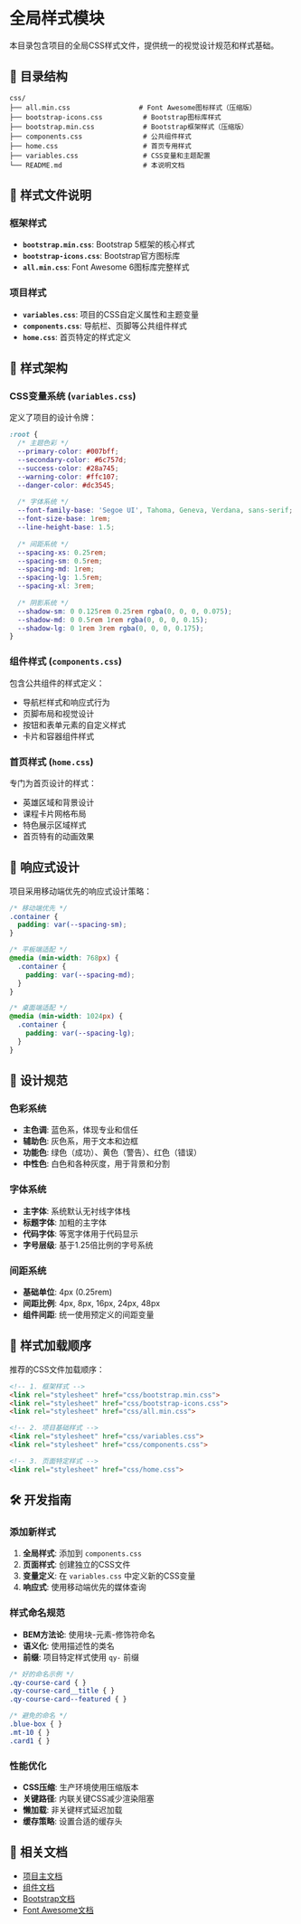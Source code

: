 # 全局样式模块

本目录包含项目的全局CSS样式文件，提供统一的视觉设计规范和样式基础。

## 📁 目录结构

```
css/
├── all.min.css                 # Font Awesome图标样式（压缩版）
├── bootstrap-icons.css          # Bootstrap图标库样式
├── bootstrap.min.css            # Bootstrap框架样式（压缩版）
├── components.css               # 公共组件样式
├── home.css                     # 首页专用样式
├── variables.css                # CSS变量和主题配置
└── README.md                    # 本说明文档
```

## 🎨 样式文件说明

### 框架样式
- **`bootstrap.min.css`**: Bootstrap 5框架的核心样式
- **`bootstrap-icons.css`**: Bootstrap官方图标库
- **`all.min.css`**: Font Awesome 6图标库完整样式

### 项目样式
- **`variables.css`**: 项目的CSS自定义属性和主题变量
- **`components.css`**: 导航栏、页脚等公共组件样式
- **`home.css`**: 首页特定的样式定义

## 🔧 样式架构

### CSS变量系统 (`variables.css`)
定义了项目的设计令牌：

```css
:root {
  /* 主题色彩 */
  --primary-color: #007bff;
  --secondary-color: #6c757d;
  --success-color: #28a745;
  --warning-color: #ffc107;
  --danger-color: #dc3545;
  
  /* 字体系统 */
  --font-family-base: 'Segoe UI', Tahoma, Geneva, Verdana, sans-serif;
  --font-size-base: 1rem;
  --line-height-base: 1.5;
  
  /* 间距系统 */
  --spacing-xs: 0.25rem;
  --spacing-sm: 0.5rem;
  --spacing-md: 1rem;
  --spacing-lg: 1.5rem;
  --spacing-xl: 3rem;
  
  /* 阴影系统 */
  --shadow-sm: 0 0.125rem 0.25rem rgba(0, 0, 0, 0.075);
  --shadow-md: 0 0.5rem 1rem rgba(0, 0, 0, 0.15);
  --shadow-lg: 0 1rem 3rem rgba(0, 0, 0, 0.175);
}
```

### 组件样式 (`components.css`)
包含公共组件的样式定义：
- 导航栏样式和响应式行为
- 页脚布局和视觉设计
- 按钮和表单元素的自定义样式
- 卡片和容器组件样式

### 首页样式 (`home.css`)
专门为首页设计的样式：
- 英雄区域和背景设计
- 课程卡片网格布局
- 特色展示区域样式
- 首页特有的动画效果

## 📱 响应式设计

项目采用移动端优先的响应式设计策略：

```css
/* 移动端优先 */
.container {
  padding: var(--spacing-sm);
}

/* 平板端适配 */
@media (min-width: 768px) {
  .container {
    padding: var(--spacing-md);
  }
}

/* 桌面端适配 */
@media (min-width: 1024px) {
  .container {
    padding: var(--spacing-lg);
  }
}
```

## 🎯 设计规范

### 色彩系统
- **主色调**: 蓝色系，体现专业和信任
- **辅助色**: 灰色系，用于文本和边框
- **功能色**: 绿色（成功）、黄色（警告）、红色（错误）
- **中性色**: 白色和各种灰度，用于背景和分割

### 字体系统
- **主字体**: 系统默认无衬线字体栈
- **标题字体**: 加粗的主字体
- **代码字体**: 等宽字体用于代码显示
- **字号层级**: 基于1.25倍比例的字号系统

### 间距系统
- **基础单位**: 4px (0.25rem)
- **间距比例**: 4px, 8px, 16px, 24px, 48px
- **组件间距**: 统一使用预定义的间距变量

## 🔄 样式加载顺序

推荐的CSS文件加载顺序：

```html
<!-- 1. 框架样式 -->
<link rel="stylesheet" href="css/bootstrap.min.css">
<link rel="stylesheet" href="css/bootstrap-icons.css">
<link rel="stylesheet" href="css/all.min.css">

<!-- 2. 项目基础样式 -->
<link rel="stylesheet" href="css/variables.css">
<link rel="stylesheet" href="css/components.css">

<!-- 3. 页面特定样式 -->
<link rel="stylesheet" href="css/home.css">
```

## 🛠 开发指南

### 添加新样式
1. **全局样式**: 添加到 `components.css`
2. **页面样式**: 创建独立的CSS文件
3. **变量定义**: 在 `variables.css` 中定义新的CSS变量
4. **响应式**: 使用移动端优先的媒体查询

### 样式命名规范
- **BEM方法论**: 使用块-元素-修饰符命名
- **语义化**: 使用描述性的类名
- **前缀**: 项目特定样式使用 `qy-` 前缀

```css
/* 好的命名示例 */
.qy-course-card { }
.qy-course-card__title { }
.qy-course-card--featured { }

/* 避免的命名 */
.blue-box { }
.mt-10 { }
.card1 { }
```

### 性能优化
- **CSS压缩**: 生产环境使用压缩版本
- **关键路径**: 内联关键CSS减少渲染阻塞
- **懒加载**: 非关键样式延迟加载
- **缓存策略**: 设置合适的缓存头

## 🔗 相关文档

- [项目主文档](../README.md)
- [组件文档](../components/README.md)
- [Bootstrap文档](https://getbootstrap.com/docs/5.3/)
- [Font Awesome文档](https://fontawesome.com/docs)